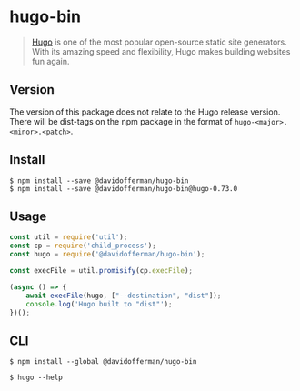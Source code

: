 # hugo-bin

> [Hugo](https://gohugo.io/) is one of the most popular open-source static site generators. With its amazing speed and flexibility, Hugo makes building websites fun again.

## Version

The version of this package does not relate to the Hugo release version. There will be dist-tags on the npm package in the format of `hugo-<major>.<minor>.<patch>`.

## Install

```
$ npm install --save @davidofferman/hugo-bin
$ npm install --save @davidofferman/hugo-bin@hugo-0.73.0
```


## Usage

```js
const util = require('util');
const cp = require('child_process');
const hugo = require('@davidofferman/hugo-bin');

const execFile = util.promisify(cp.execFile);

(async () => {
	await execFile(hugo, ["--destination", "dist"]);
	console.log('Hugo built to "dist"');
})();
```


## CLI

```
$ npm install --global @davidofferman/hugo-bin
```

```
$ hugo --help
```
